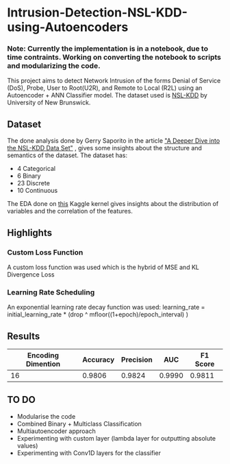# Intrusion-Detection-NSL-KDD-using-Autoencoders

### Note: Currently the implementation is in a notebook, due to time contraints. Working on converting the notebook to scripts and modularizing the code.

This project aims to detect Network Intrusion of the forms Denial of Service (DoS), Probe, User to Root(U2R), and Remote to Local (R2L) using an Autoencoder + ANN Classifier model. The dataset used is [NSL-KDD](https://www.unb.ca/cic/datasets/nsl.html) by University of New Brunswick.

## Dataset

The done analysis done by Gerry Saporito in the article ["A Deeper Dive into the NSL-KDD Data Set"](https://towardsdatascience.com/a-deeper-dive-into-the-nsl-kdd-data-set-15c753364657) , gives some insights about the structure and semantics of the dataset. The dataset has:

- 4 Categorical
- 6 Binary
- 23 Discrete
- 10 Continuous

The EDA done on [this](https://www.kaggle.com/stefanost/cnns-for-intrusion-detection) Kaggle kernel gives insights about the distribution of variables and the correlation of the features.

## Highlights

### Custom Loss Function

A custom loss function was used which is the hybrid of MSE and KL Divergence Loss

### Learning Rate Scheduling

An exponential learning rate decay function was used:
learning_rate = initial_learning_rate \* (drop ^ mfloor((1+epoch)/epoch_interval) )

## Results

| Encoding Dimention | Accuracy | Precision | AUC    | F1 Score |
| ------------------ | -------- | --------- | ------ | -------- |
| 16                 | 0.9806   | 0.9824    | 0.9990 | 0.9811   |

## TO DO

- Modularise the code
- Combined Binary + Multiclass Classification
- Multiautoencoder approach
- Experimenting with custom layer (lambda layer for outputting absolute values)
- Experimenting with Conv1D layers for the classifier
